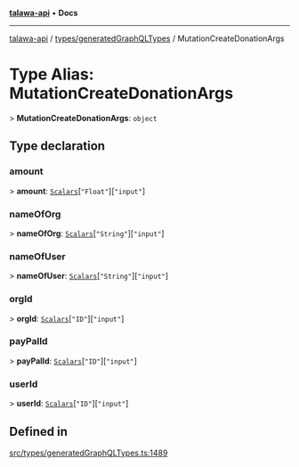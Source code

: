 [**talawa-api**](../../../README.md) • **Docs**

***

[talawa-api](../../../modules.md) / [types/generatedGraphQLTypes](../README.md) / MutationCreateDonationArgs

# Type Alias: MutationCreateDonationArgs

\> **MutationCreateDonationArgs**: `object`

## Type declaration

### amount

\> **amount**: [`Scalars`](Scalars.md)\[`"Float"`\]\[`"input"`\]

### nameOfOrg

\> **nameOfOrg**: [`Scalars`](Scalars.md)\[`"String"`\]\[`"input"`\]

### nameOfUser

\> **nameOfUser**: [`Scalars`](Scalars.md)\[`"String"`\]\[`"input"`\]

### orgId

\> **orgId**: [`Scalars`](Scalars.md)\[`"ID"`\]\[`"input"`\]

### payPalId

\> **payPalId**: [`Scalars`](Scalars.md)\[`"ID"`\]\[`"input"`\]

### userId

\> **userId**: [`Scalars`](Scalars.md)\[`"ID"`\]\[`"input"`\]

## Defined in

[src/types/generatedGraphQLTypes.ts:1489](https://github.com/PalisadoesFoundation/talawa-api/blob/92443bb6a5ff3ed66457149a509401986a82e570/src/types/generatedGraphQLTypes.ts#L1489)
